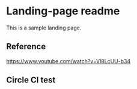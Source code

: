 # Landing-page readme
This is a sample landing page.

## Reference
https://www.youtube.com/watch?v=Vl8LcUU-b34

## Circle CI test

